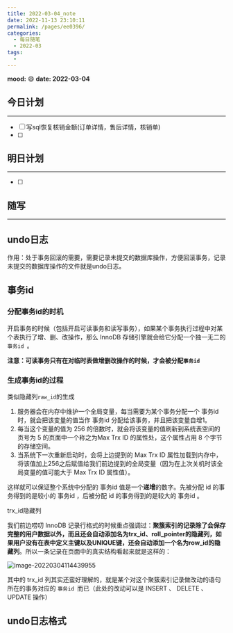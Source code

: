```yaml
---
title: 2022-03-04_note
date: 2022-11-13 23:10:11
permalink: /pages/ee0396/
categories:
  - 每日随笔
  - 2022-03
tags:
  - 
---
```

**mood:** :smile:  									**date: 2022-03-04**  
## 今日计划  
------
- [ ]  写sql恢复核销金额(订单详情，售后详情，核销单)
- [ ]  
## 明日计划  
------
- [ ]  
## 随写 
------







## undo日志

作用：处于事务回滚的需要，需要记录未提交的数据库操作，方便回滚事务，记录未提交的数据库操作的文件就是undo日志。



## 事务id

### 分配事务id的时机

开启事务的时候（包括开启可读事务和读写事务），如果某个事务执行过程中对某个表执行了增、删、改操作，那么 InnoDB 存储引擎就会给它分配一个独一无二的`事务id `。

**注意：可读事务只有在对临时表做增删改操作的时候，才会被分配`事务id`**



### 生成事务id的过程

类似隐藏列`raw_id`的生成

1. 服务器会在内存中维护一个全局变量，每当需要为某个事务分配一个 事务id 时，就会把该变量的值当作 事务id 分配给该事务，并且把该变量自增1。
2. 每当这个变量的值为 256 的倍数时，就会将该变量的值刷新到系统表空间的页号为 5 的页面中一个称之为Max Trx ID 的属性处，这个属性占用 8 个字节的存储空间。
3. 当系统下一次重新启动时，会将上边提到的 Max Trx ID 属性加载到内存中，将该值加上256之后赋值给我们前边提到的全局变量（因为在上次关机时该全局变量的值可能大于 Max Trx ID 属性值）。

这样就可以保证整个系统中分配的 事务id 值是一个**递增**的数字。先被分配 id 的事务得到的是较小的 事务id ，后被分配 id 的事务得到的是较大的 事务id 。



trx_id隐藏列

我们前边唠叨 InnoDB 记录行格式的时候重点强调过：**聚簇索引的记录除了会保存完整的用户数据以外，而且还会自动添加名为trx_id、roll_pointer的隐藏列，如果用户没有在表中定义主键以及UNIQUE键，还会自动添加一个名为row_id的隐藏列**。所以一条记录在页面中的真实结构看起来就是这样的：

![image-20220304114439955](https://img.ggball.top/picGo/image-20220304114439955.png)

其中的 trx_id 列其实还蛮好理解的，就是某个对这个聚簇索引记录做改动的语句所在的事务对应的 `事务id `而已（此处的改动可以是 INSERT 、 DELETE 、 UPDATE 操作）

## undo日志格式